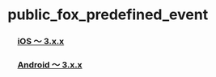 # public_fox_predefined_event

### &nbsp;&nbsp;&nbsp;&nbsp;&nbsp;[iOS 〜 3.x.x](https://github.com/cyber-z/public_fox_predefined_event/tree/3.x-master-ios)

### &nbsp;&nbsp;&nbsp;&nbsp;&nbsp;[Android 〜 3.x.x](https://github.com/cyber-z/public_fox_predefined_event/tree/3.x-master-android)
